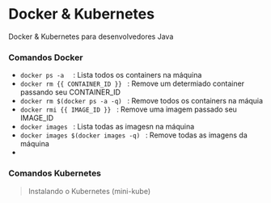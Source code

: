 # Docker & Kubernetes

Docker & Kubernetes para desenvolvedores Java

### Comandos Docker
- ```docker ps -a  ```  : Lista todos os containers na máquina
- ```docker rm {{ CONTAINER_ID }} ``` : Remove um determiado container passando seu CONTAINER_ID
- ```docker rm $(docker ps -a -q) ``` : Remove todos os containers na máquia 
- ```docker rmi {{ IMAGE_ID }} ``` : Remove uma imagem passado seu IMAGE_ID
- ```docker images ``` : Lista todas as imagesn na máquina
- ```docker images $(docker images -q) ``` : Remove todas as imagens da máquina 
- 


### Comandos Kubernetes
> Instalando o Kubernetes (mini-kube)
